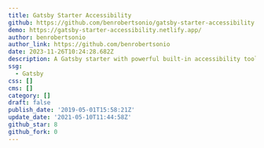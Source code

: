 ```yaml
---
title: Gatsby Starter Accessibility
github: https://github.com/benrobertsonio/gatsby-starter-accessibility
demo: https://gatsby-starter-accessibility.netlify.app/
author: benrobertsonio
author_link: https://github.com/benrobertsonio
date: 2023-11-26T10:24:28.682Z
description: A Gatsby starter with powerful built-in accessibility tools.
ssg:
  - Gatsby
css: []
cms: []
category: []
draft: false
publish_date: '2019-05-01T15:58:21Z'
update_date: '2021-05-10T11:44:58Z'
github_star: 8
github_fork: 0
---
```

